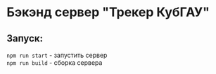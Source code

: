 # Бэкэнд сервер "Трекер КубГАУ"

## Запуск:
`npm run start` - запустить сервер  
`npm run build` - сборка сервера
